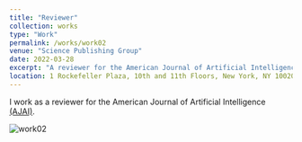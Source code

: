 ```yaml
---
title: "Reviewer"
collection: works
type: "Work"
permalink: /works/work02
venue: "Science Publishing Group"
date: 2022-03-28
excerpt: "A reviewer for the American Journal of Artificial Intelligence (AJAI)"
location: 1 Rockefeller Plaza, 10th and 11th Floors, New York, NY 10020, United States"
---
```

I work as a reviewer for the American Journal of Artificial Intelligence <a href="http://www.ajoai.org/index">(AJAI)</a>.


![work02](https://github.com/A-Kerim/me/blob/83e6d1da162d5aefe7cafa2a6e35752bb8356d8b/images/work02.jpg?raw=true)
